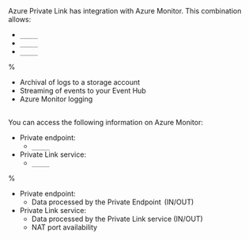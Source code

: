 ##

Azure Private Link has integration with Azure Monitor. This combination allows:

- `_____`
- `_____`
- `_____`

%

- Archival of logs to a storage account
- Streaming of events to your Event Hub
- Azure Monitor logging

##

You can access the following information on Azure Monitor:

- Private endpoint:
  - `_____`
- Private Link service:
  - `_____`

%

- Private endpoint:
  - Data processed by the Private Endpoint  (IN/OUT)
- Private Link service:
  - Data processed by the Private Link service (IN/OUT)
  - NAT port availability
  